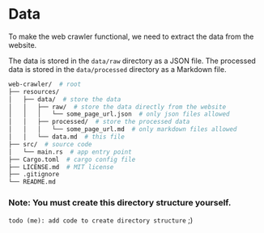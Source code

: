 # Data

To make the web crawler functional, we need to extract the data from the website.

The data is stored in the `data/raw` directory as a JSON file.
The processed data is stored in the `data/processed` directory as a Markdown file.

```bash
web-crawler/  # root
├── resources/
│   ├── data/  # store the data
│   │   ├── raw/  # store the data directly from the website
│   │   │   └── some_page_url.json  # only json files allowed
│   │   ├── processed/  # store the processed data
│   │   │   └── some_page_url.md  # only markdown files allowed
│   │   └── data.md  # this file
├── src/  # source code
│   └── main.rs  # app entry point
├── Cargo.toml  # cargo config file
├── LICENSE.md  # MIT license
├── .gitignore
└── README.md
```


### Note: You must create this directory structure yourself.
`todo (me): add code to create directory structure` ;)
